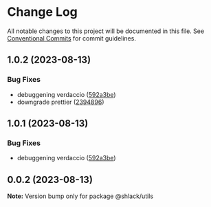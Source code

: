 # Change Log

All notable changes to this project will be documented in this file.
See [Conventional Commits](https://conventionalcommits.org) for commit guidelines.

## 1.0.2 (2023-08-13)

### Bug Fixes

- debuggening verdaccio ([592a3be](https://github.com/code-chimp/fem-monorepo-course/commit/592a3be51692d69d06ea3f5792714ec69f11c390))
- downgrade prettier ([2394896](https://github.com/code-chimp/fem-monorepo-course/commit/23948961bdab3640705ac5c472ea01952d26cecb))

## 1.0.1 (2023-08-13)

### Bug Fixes

- debuggening verdaccio ([592a3be](https://github.com/code-chimp/fem-monorepo-course/commit/592a3be51692d69d06ea3f5792714ec69f11c390))

## 0.0.2 (2023-08-13)

**Note:** Version bump only for package @shlack/utils
